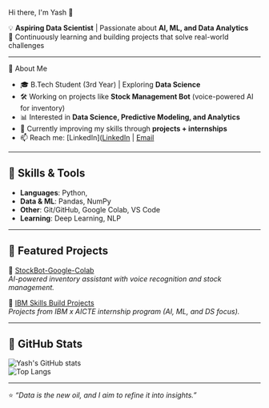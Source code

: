 Hi there, I'm Yash 👋  

💡 **Aspiring Data Scientist** | Passionate about **AI, ML, and Data Analytics**  
🚀 Continuously learning and building projects that solve real-world challenges  

---
🔹 About Me
- 🎓 B.Tech Student (3rd Year) | Exploring **Data Science**  
- 🛠️ Working on projects like **Stock Management Bot** (voice-powered AI for inventory)  
- 📊 Interested in **Data Science, Predictive Modeling, and Analytics**  
- 🌱 Currently improving my skills through **projects + internships**  
- 📫 Reach me: [LinkedIn]([LinkedIn](https://www.linkedin.com/in/yashwanth-ponnam) | [Email](yashwanthponnam55@gmail.com)

  
---

## 🔹 Skills & Tools
- **Languages**: Python,  
- **Data & ML**: Pandas, NumPy
- **Other**: Git/GitHub, Google Colab, VS Code  
- **Learning**: Deep Learning, NLP  

---

## 🔹 Featured Projects
🔹 [StockBot-Google-Colab](https://github.com/Yash55-max/StockBot-Google-Colab-)  
*AI-powered inventory assistant with voice recognition and stock management.*  

🔹 [IBM Skills Build Projects](https://github.com/Yash55-max/IBM-skills-build)  
*Projects from IBM x AICTE internship program (AI, ML, and DS focus).*  

---

## 🔹 GitHub Stats
![Yash's GitHub stats](https://github-readme-stats.vercel.app/api?username=Yash55-max&show_icons=true&theme=tokyonight)  
![Top Langs](https://github-readme-stats.vercel.app/api/top-langs/?username=Yash55-max&layout=compact&theme=tokyonight)  

---

⭐️ *“Data is the new oil, and I aim to refine it into insights.”*  
